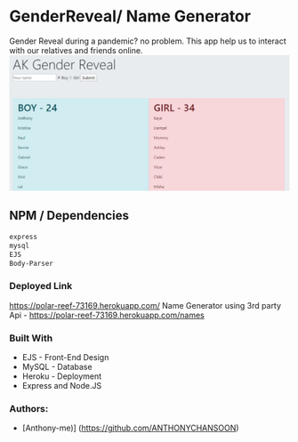 # GenderReveal/ Name Generator
Gender Reveal during a pandemic? no problem. This app help us to interact with our relatives and friends online.
<img src="https://github.com/ANTHONYCHANSOON/GenderReveal/blob/master/PicForReadMe/Capture.JPG?raw=true" width=800>

## NPM / Dependencies
```
express
mysql
EJS
Body-Parser
```

### Deployed Link
https://polar-reef-73169.herokuapp.com/
Name Generator using 3rd party Api - https://polar-reef-73169.herokuapp.com/names

### Built With
* EJS - Front-End Design
* MySQL - Database
* Heroku - Deployment
* Express and Node.JS

### Authors: 
* [Anthony-me)] (https://github.com/ANTHONYCHANSOON)

